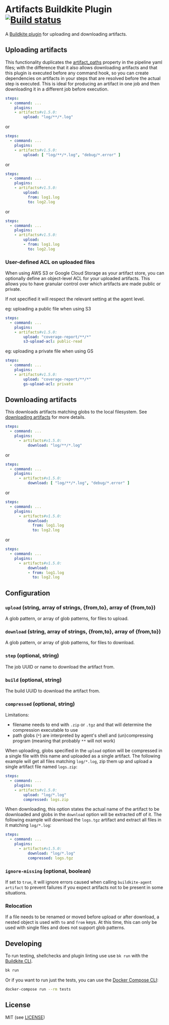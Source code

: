 # Artifacts Buildkite Plugin [![Build status](https://badge.buildkite.com/7b0170b44f960e219a66a4f5f09b3490fc0013f189d60b5d1f.svg?branch=master)](https://buildkite.com/buildkite/plugins-artifacts)

A [Buildkite plugin](https://buildkite.com/docs/agent/v3/plugins) for uploading and downloading artifacts.

## Uploading artifacts

This functionality duplicates the [artifact_paths](https://buildkite.com/docs/pipelines/artifacts#uploading-artifacts-in-build-steps) property in the pipeline yaml files; with the difference that it also allows downloading artifacts and that this plugin is executed before any command hook, so you can create dependencies on artifacts in your steps that are resolved before the actual step is executed. This is ideal for producing an artifact in one job and then downloading it in a different job before execution.

```yml
steps:
  - command: ...
    plugins:
    - artifacts#v1.5.0:
        upload: "log/**/*.log"
```

or

```yml
steps:
  - command: ...
    plugins:
    - artifacts#v1.5.0:
        upload: [ "log/**/*.log", "debug/*.error" ]
```

or

```yml
steps:
  - command: ...
    plugins:
    - artifacts#v1.5.0:
        upload: 
          from: log1.log
          to: log2.log
```

or

```yml
steps:
  - command: ...
    plugins:
    - artifacts#v1.5.0:
        upload: 
        - from: log1.log
          to: log2.log
```

### User-defined ACL on uploaded files
When using AWS S3 or Google Cloud Storage as your artifact store, you can optionally define an object-level ACL for your uploaded artifacts. This allows you to have granular control over which artifacts are made public or private.

If not specified it will respect the relevant setting at the agent level.

eg: uploading a public file when using S3
```yml
steps:
  - command: ...
    plugins:
    - artifacts#v1.5.0:
        upload: "coverage-report/**/*"
        s3-upload-acl: public-read
```

eg: uploading a private file when using GS
```yml
steps:
  - command: ...
    plugins:
    - artifacts#v1.5.0:
        upload: "coverage-report/**/*"
        gs-upload-acl: private
```

## Downloading artifacts

This downloads artifacts matching globs to the local filesystem. See [downloading artifacts](https://buildkite.com/docs/agent/cli-artifact#downloading-artifacts) for more details.

```yml
steps:
  - command: ...
    plugins:
      - artifacts#v1.5.0:
          download: "log/**/*.log"
```

or

```yml
steps:
  - command: ...
    plugins:
      - artifacts#v1.5.0:
          download: [ "log/**/*.log", "debug/*.error" ]
```

or

```yml
steps:
  - command: ...
    plugins:
      - artifacts#v1.5.0:
          download: 
            from: log1.log
            to: log2.log
```

or

```yml
steps:
  - command: ...
    plugins:
      - artifacts#v1.5.0:
          download: 
          - from: log1.log
            to: log2.log
```

## Configuration

### `upload` (string, array of strings, {from,to}, array of {from,to})

A glob pattern, or array of glob patterns, for files to upload.

### `download` (string, array of strings, {from,to}, array of {from,to})

A glob pattern, or array of glob patterns, for files to download.

### `step` (optional, string)

The job UUID or name to download the artifact from.

### `build` (optional, string)

The build UUID to download the artifact from.

### `compressed` (optional, string)

Limitations:
* filename needs to end with `.zip` or `.tgz` and that will determine the compression executable to use
* path globs (`*`) are interpreted by agent's shell and (un)compressing program (meaning that probably `**` will not work)

When uploading, globs specified in the `upload` option will be compressed in a single file with this name and uploaded as a single artifact. The following example will get all files matching `log/*.log`, zip them up and upload a single artifact file named `logs.zip`:

```yml
steps:
  - command: ...
    plugins:
    - artifacts#v1.5.0:
        upload: "log/*.log"
        compressed: logs.zip
```

When downloading, this option states the actual name of the artifact to be downloaded and globs in the `download` option will be extracted off of it. The following example will download the `logs.tgz` artifact and extract all files in it matching `log/*.log`:

```yml
steps:
  - command: ...
    plugins:
      - artifacts#v1.5.0:
          download: "log/*.log"
          compressed: logs.tgz
```

### `ignore-missing` (optional, boolean)

If set to `true`, it will ignore errors caused when calling `buildkite-agent artifact` to prevent failures if you expect artifacts not to be present in some situations.

### Relocation

If a file needs to be renamed or moved before upload or after download, a nested object is used with `to` and `from` keys.
At this time, this can only be used with single files and does not support glob patterns.

## Developing

To run testing, shellchecks and plugin linting use use `bk run` with the [Buildkite CLI](https://github.com/buildkite/cli).

```bash
bk run
```

Or if you want to run just the tests, you can use the [Docker Compose CLI](https://docs.docker.com/compose/):

```bash
docker-compose run --rm tests
```

## License

MIT (see [LICENSE](LICENSE))
